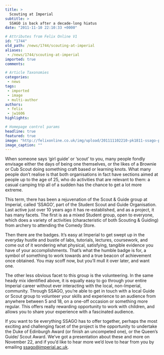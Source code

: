 ```yaml
---
title: >
  Scouting at Imperial
subtitle: >
  SSAGO is back after a decade-long hiatus
date: "2011-11-10 22:10:33 +0000"

# Attributes from Felix Online V1
id: "1744"
old_path: /news/1744/scouting-at-imperial
aliases:
 - /news/1744/scouting-at-imperial
imported: true
comments:

# Article Taxonomies
categories:
 - news
tags:
 - imported
 - image
 - multi-author
authors:
 - felix
 - jw1606
highlights:

# Homepage control params
headline: true
featured: true
image: "http://felixonline.co.uk/img/upload/201111102210-pk1811-ssago-picture.jpg"
image_caption: ""
---
```


When someone says ‘girl guide’ or ‘scout’ to you, many people fondly envisage either the days of being one themselves, or the likes of a Brownie or Cub Scout doing something craft based or learning knots. What many people don’t realise is that both organisations in fact have sections aimed at people up to the age of 25, who do activities that are relevant to them: a casual camping trip all of a sudden has the chance to get a lot more extreme.

This term, there has been a rejuvenation of the Scout & Guide group at Imperial, called ‘SSAGO’, part of the Student Scout and Guide Organisation. Last active just over 10 years ago it has re-established, and as a project, it has many facets. The first is as a mixed Student group, open to everyone, which does a variety of activities (characteristic of both Scouting & Guiding) from archery to attending the Comedy Store.

Then there are the badges. It’s easy at Imperial to get swept up in the everyday hustle and bustle of labs, tutorials, lectures, coursework, and come out of it wondering what physical, satisfying, tangible evidence you have of your accomplishments. That’s what the humble badge is for, a symbol of something to work towards and a true beacon of achievement once obtained. You may scoff now, but you’ll mull it over later, and want one.

The other less obvious facet to this group is the volunteering. In the same heady mix identified above, it is equally easy to go through your entire Imperial career without ever interacting with the local, non-Imperial, community. Through SSAGO, you’re able to get in touch with a local Guide or Scout group to volunteer your skills and experience to an audience from anywhere between 5 and 18, on a one-off occasion or something more regular. This offers really rewarding opportunity to work with children, and allows you to share your experience with a fascinated audience.

If you want to tie everything SSAGO has to offer together, perhaps the most exciting and challenging facet of the project is the opportunity to undertake the Duke of Edinburgh Award (or finish an uncompeted one), or the Queen’s Guide/ Scout Award. We’ve got a presentation about these and more on November 22, and if you’d like to hear more we’d love to hear from you by emailing [ssago@imperial.ac.uk](mailto:ssago@imperial.ac.uk).
